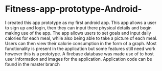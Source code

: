 # Fitness-app-prototype-Android-
I  created this app prototype as my first android app. This app allows a user to sign up and login, then they can input there physical details and begin making use of the app. The app allows users to set goals and input daily calories for each meal, while also being able to take a picture of each meal. Users can then view their calorie consumption in the form of a graph. Most functionality is present in the application but some features still need work however this is a prototype. A firebase database was made use of to host user information and images for the application. 
Application code can be found in the master branch
